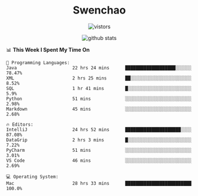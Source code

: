 <h1 align="center">Swenchao</h3>

<p align="center">
  <img src="https://visitor-badge.glitch.me/badge?page_id=Swenchao" alt="vistors" />
</p>

<p align="center">
  <img src="https://github-readme-stats.vercel.app/api?username=Swenchao&count_private=true&show_icons=true&theme=vue-dark&hide_title=true" alt="github stats" />
</p>

<!--START_SECTION:waka-->
📊 **This Week I Spent My Time On** 

```text
💬 Programming Languages: 
Java                     22 hrs 24 mins      ███████████████████░░░░░░   78.47% 
XML                      2 hrs 25 mins       ██░░░░░░░░░░░░░░░░░░░░░░░   8.52% 
SQL                      1 hr 41 mins        █░░░░░░░░░░░░░░░░░░░░░░░░   5.9% 
Python                   51 mins             ░░░░░░░░░░░░░░░░░░░░░░░░░   2.98% 
Markdown                 45 mins             ░░░░░░░░░░░░░░░░░░░░░░░░░   2.68%

🔥 Editors: 
IntelliJ                 24 hrs 52 mins      █████████████████████░░░░   87.08% 
DataGrip                 2 hrs 3 mins        █░░░░░░░░░░░░░░░░░░░░░░░░   7.22% 
PyCharm                  51 mins             ░░░░░░░░░░░░░░░░░░░░░░░░░   3.01% 
VS Code                  46 mins             ░░░░░░░░░░░░░░░░░░░░░░░░░   2.69%

💻 Operating System: 
Mac                      28 hrs 33 mins      █████████████████████████   100.0%

```


<!--END_SECTION:waka-->
